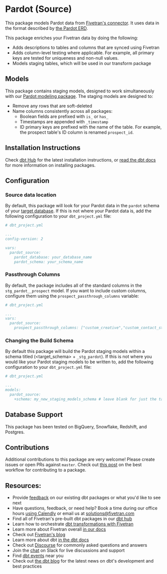 # Pardot (Source)

This package models Pardot data from [Fivetran's connector](https://fivetran.com/docs/applications/pardot). It uses data in the format described by [the Pardot ERD](https://fivetran.com/docs/applications/pardot#schemainformation).

This package enriches your Fivetran data by doing the following:

* Adds descriptions to tables and columns that are synced using Fivetran
* Adds column-level testing where applicable. For example, all primary keys are tested for uniqueness and non-null values.
* Models staging tables, which will be used in our transform package

## Models

This package contains staging models, designed to work simultaneously with our [Pardot modeling package](https://github.com/fivetran/dbt_pardot). The staging models are designed to:

* Remove any rows that are soft-deleted
* Name columns consistently across all packages:
  * Boolean fields are prefixed with `is_` or `has_`
  * Timestamps are appended with `_timestamp`
  * ID primary keys are prefixed with the name of the table. For example, the prospect table's ID column is renamed `prospect_id`.

## Installation Instructions
Check [dbt Hub](https://hub.getdbt.com/) for the latest installation instructions, or [read the dbt docs](https://docs.getdbt.com/docs/package-management) for more information on installing packages.

## Configuration

### Source data location

By default, this package will look for your Pardot data in the `pardot` schema of your [target database](https://docs.getdbt.com/docs/running-a-dbt-project/using-the-command-line-interface/configure-your-profile). If this is not where your Pardot data is, add the following configuration to your `dbt_project.yml` file:

```yml
# dbt_project.yml

...
config-version: 2

vars:
  pardot_source:
    pardot_database: your_database_name
    pardot_schema: your_schema_name 
```

### Passthrough Columns

By default, the package includes all of the standard columns in the `stg_pardot__prospect` model. If you want to include custom columns, configure them using the `prospect_passthrough_columns` variable:

```yml
# dbt_project.yml

...
vars:
  pardot_source:
    prospect_passthrough_columns: ["custom_creative","custom_contact_state"]
```

### Changing the Build Schema
By default this package will build the Pardot staging models within a schema titled (<target_schema> + `_stg_pardot`). If this is not where you would like your Pardot staging models to be written to, add the following configuration to your `dbt_project.yml` file:

```yml
# dbt_project.yml

...
models:
  pardot_source:
    +schema: my_new_staging_models_schema # leave blank for just the target_schema
```

## Database Support
This package has been tested on BigQuery, Snowflake, Redshift, and Postgres.

## Contributions

Additional contributions to this package are very welcome! Please create issues
or open PRs against `master`. Check out 
[this post](https://discourse.getdbt.com/t/contributing-to-a-dbt-package/657) 
on the best workflow for contributing to a package.

## Resources:
- Provide [feedback](https://www.surveymonkey.com/r/DQ7K7WW) on our existing dbt packages or what you'd like to see next
- Have questions, feedback, or need help? Book a time during our office hours [using Calendly](https://calendly.com/fivetran-solutions-team/fivetran-solutions-team-office-hours) or email us at solutions@fivetran.com
- Find all of Fivetran's pre-built dbt packages in our [dbt hub](https://hub.getdbt.com/fivetran/)
- Learn how to orchestrate [dbt transformations with Fivetran](https://fivetran.com/docs/transformations/dbt)
- Learn more about Fivetran overall [in our docs](https://fivetran.com/docs)
- Check out [Fivetran's blog](https://fivetran.com/blog)
- Learn more about dbt [in the dbt docs](https://docs.getdbt.com/docs/introduction)
- Check out [Discourse](https://discourse.getdbt.com/) for commonly asked questions and answers
- Join the [chat](http://slack.getdbt.com/) on Slack for live discussions and support
- Find [dbt events](https://events.getdbt.com) near you
- Check out [the dbt blog](https://blog.getdbt.com/) for the latest news on dbt's development and best practices
